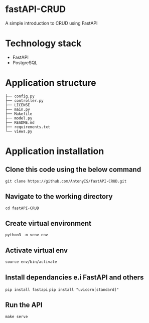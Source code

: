 # fastAPI-CRUD
A simple introduction to CRUD using FastAPI

# Technology stack
* FastAPI
* PostgreSQL

# Application structure
```.
├── config.py
├── controller.py
├── LICENSE
├── main.py
├── Makefile
├── model.py
├── README.md
├── requirements.txt
└── views.py
```

# Application installation
## Clone this code using the below command
```git clone https://github.com/AntonyIS/fastAPI-CRUD.git```
## Navigate to the working directory
```cd fastAPI-CRUD```
## Create virtual environment
```python3 -m venv env```
## Activate virtual env 
```source env/bin/activate```
## Install dependancies e.i FastAPI and others
```pip install fastapi```
```pip install "uvicorn[standard]" ```
## Run the API
```make serve```